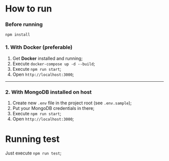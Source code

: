 # How to run

### Before running

`npm install`

### 1. With Docker (preferable)

1. Get **Docker** installed and running;
2. Execute `docker-compose up -d --build`;
3. Execute `npm run start`;
4. Open `http://localhost:3000`;

------

### 2. With MongoDB installed on host

1. Create new `.env` file in the project root (see `.env.sample`);
2. Put your MongoDB credentials in there;
3. Execute `npm run start`;
4. Open `http://localhost:3000`;

# Running test

Just execute `npm run test`;
